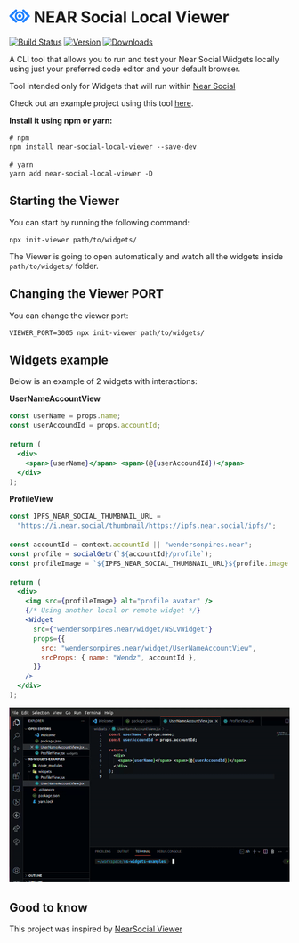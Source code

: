 # <img src='./md/near-social-local-viewer-logo.png' height='24' alt='NEAR Social Bridge Logo' /> NEAR Social Local Viewer

[![Build Status](https://img.shields.io/github/actions/workflow/status/wpdas/near-social-local-viewer/publish.yml?style=for-the-badge&colorB=000000)](https://github.com/wpdas/near-social-local-viewer/actions?query=workflow%3Apublish)
[![Version](https://img.shields.io/npm/v/near-social-local-viewer?style=for-the-badge&colorB=000000)](https://www.npmjs.com/package/near-social-local-viewer)
[![Downloads](https://img.shields.io/npm/dt/near-social-local-viewer.svg?style=for-the-badge&colorB=000000)](https://www.npmjs.com/package/near-social-local-viewer)

A CLI tool that allows you to run and test your Near Social Widgets locally using just your preferred code editor and your default browser.

Tool intended only for Widgets that will run within [Near Social](https://alpha.near.org/)

Check out an example project using this tool [here](https://github.com/wpdas/ns-widgets-examples).

**Install it using npm or yarn:**

```
# npm
npm install near-social-local-viewer --save-dev

# yarn
yarn add near-social-local-viewer -D
```

## Starting the Viewer

You can start by running the following command:

```
npx init-viewer path/to/widgets/
```

The Viewer is going to open automatically and watch all the widgets inside `path/to/widgets/` folder.

## Changing the Viewer PORT

You can change the viewer port:

```
VIEWER_PORT=3005 npx init-viewer path/to/widgets/
```

## Widgets example

Below is an example of 2 widgets with interactions:

**UserNameAccountView**

```jsx
const userName = props.name;
const userAccoundId = props.accountId;

return (
  <div>
    <span>{userName}</span> <span>(@{userAccoundId})</span>
  </div>
);
```

**ProfileView**

```jsx
const IPFS_NEAR_SOCIAL_THUMBNAIL_URL =
  "https://i.near.social/thumbnail/https://ipfs.near.social/ipfs/";

const accountId = context.accountId || "wendersonpires.near";
const profile = socialGetr(`${accountId}/profile`);
const profileImage = `${IPFS_NEAR_SOCIAL_THUMBNAIL_URL}${profile.image.ipfs_cid}`;

return (
  <div>
    <img src={profileImage} alt="profile avatar" />
    {/* Using another local or remote widget */}
    <Widget
      src={"wendersonpires.near/widget/NSLVWidget"}
      props={{
        src: "wendersonpires.near/widget/UserNameAccountView",
        srcProps: { name: "Wendz", accountId },
      }}
    />
  </div>
);
```

<p align="center">
  <img src="md/demo.gif" />
</p>

## Good to know

This project was inspired by [NearSocial Viewer](https://github.com/NearSocial/viewer)
